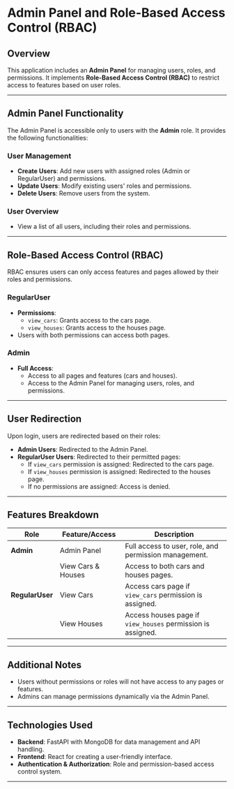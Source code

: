 # Admin Panel and Role-Based Access Control (RBAC)

## Overview
This application includes an **Admin Panel** for managing users, roles, and permissions. It implements **Role-Based Access Control (RBAC)** to restrict access to features based on user roles.

---

## Admin Panel Functionality

The Admin Panel is accessible only to users with the **Admin** role. It provides the following functionalities:

### User Management
- **Create Users**: Add new users with assigned roles (Admin or RegularUser) and permissions.
- **Update Users**: Modify existing users' roles and permissions.
- **Delete Users**: Remove users from the system.

### User Overview
- View a list of all users, including their roles and permissions.

---

## Role-Based Access Control (RBAC)

RBAC ensures users can only access features and pages allowed by their roles and permissions.

### RegularUser
- **Permissions**:
  - `view_cars`: Grants access to the cars page.
  - `view_houses`: Grants access to the houses page.
- Users with both permissions can access both pages.

### Admin
- **Full Access**:
  - Access to all pages and features (cars and houses).
  - Access to the Admin Panel for managing users, roles, and permissions.

---

## User Redirection

Upon login, users are redirected based on their roles:
- **Admin Users**: Redirected to the Admin Panel.
- **RegularUser Users**: Redirected to their permitted pages:
  - If `view_cars` permission is assigned: Redirected to the cars page.
  - If `view_houses` permission is assigned: Redirected to the houses page.
  - If no permissions are assigned: Access is denied.

---

## Features Breakdown

| Role         | Feature/Access      | Description                                           |
|--------------|---------------------|-------------------------------------------------------|
| **Admin**    | Admin Panel         | Full access to user, role, and permission management. |
|              | View Cars & Houses  | Access to both cars and houses pages.                |
| **RegularUser** | View Cars          | Access cars page if `view_cars` permission is assigned. |
|              | View Houses         | Access houses page if `view_houses` permission is assigned. |

---

## Additional Notes
- Users without permissions or roles will not have access to any pages or features.
- Admins can manage permissions dynamically via the Admin Panel.

---

## Technologies Used
- **Backend**: FastAPI with MongoDB for data management and API handling.
- **Frontend**: React for creating a user-friendly interface.
- **Authentication & Authorization**: Role and permission-based access control system.

---
